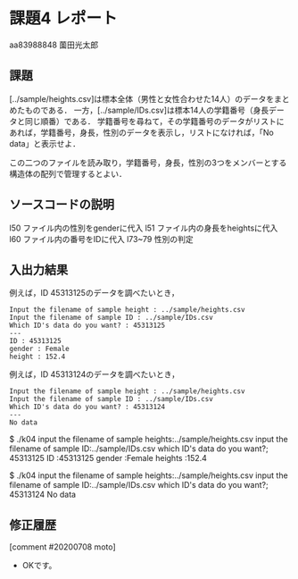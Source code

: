 # 課題4 レポート

aa83988848 薗田光太郎

## 課題

[../sample/heights.csv]は標本全体（男性と女性合わせた14人）のデータをまとめたものである．
一方，[../sample/IDs.csv]は標本14人の学籍番号（身長データと同じ順番）である．
学籍番号を尋ねて，その学籍番号のデータがリストにあれば，学籍番号，身長，性別のデータを表示し，リストになければ，「No data」と表示せよ．

この二つのファイルを読み取り，学籍番号，身長，性別の3つをメンバーとする構造体の配列で管理するとよい．

## ソースコードの説明
l50 ファイル内の性別をgenderに代入
l51 ファイル内の身長をheightsに代入
l60 ファイル内の番号をIDに代入
l73~79  性別の判定




## 入出力結果

例えば，ID 45313125のデータを調べたいとき，

```
Input the filename of sample height : ../sample/heights.csv
Input the filename of sample ID : ../sample/IDs.csv
Which ID's data do you want? : 45313125
---
ID : 45313125
gender : Female
height : 152.4
```

例えば，ID 45313124のデータを調べたいとき，

```
Input the filename of sample height : ../sample/heights.csv
Input the filename of sample ID : ../sample/IDs.csv
Which ID's data do you want? : 45313124
---
No data
```
$ ./k04
input the filename of sample heights:../sample/heights.csv 
input the filename of sample ID:../sample/IDs.csv
which ID's data do you want?; 45313125
ID :45313125
gender :Female
heights :152.4

$ ./k04
input the filename of sample heights:../sample/heights.csv
input the filename of sample ID:../sample/IDs.csv
which ID's data do you want?; 45313124
No data

## 修正履歴

[comment #20200708 moto]
- OKです。
